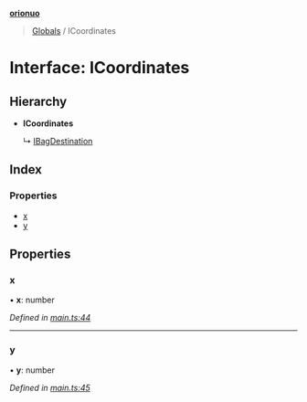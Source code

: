 **[orionuo](../README.md)**

> [Globals](../globals.md) / ICoordinates

# Interface: ICoordinates

## Hierarchy

* **ICoordinates**

  ↳ [IBagDestination](ibagdestination.md)

## Index

### Properties

* [x](icoordinates.md#x)
* [y](icoordinates.md#y)

## Properties

### x

•  **x**: number

*Defined in [main.ts:44](https://github.com/msviha/orionuo/blob/f4a5ce9/src/main.ts#L44)*

___

### y

•  **y**: number

*Defined in [main.ts:45](https://github.com/msviha/orionuo/blob/f4a5ce9/src/main.ts#L45)*
